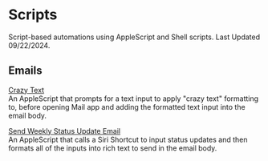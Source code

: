 # Scripts
Script-based automations using AppleScript and Shell scripts. Last Updated 09/22/2024.

## Emails
[Crazy Text]() <br>
An AppleScript that prompts for a text input to apply "crazy text" formatting to, before opening Mail app and adding the formatted text input into the email body.

[Send Weekly Status Update Email]() <br>
An AppleScript that calls a Siri Shortcut to input status updates and then formats all of the inputs into rich text to send in the email body.
